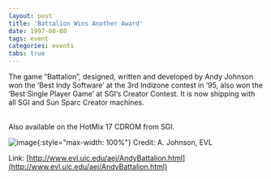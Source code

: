 ```yaml
---
layout: post
title: 'Battalion Wins Another Award'
date: 1997-08-08
tags: event
categories: events
tabs: true
---
```


The game &ldquo;Battalion&rdquo;, designed, written and developed by Andy Johnson won the &lsquo;Best Indy Software&rsquo; at the 3rd Indizone contest in &rsquo;95, also won the &lsquo;Best Single Player Game&rsquo; at SGI&rsquo;s Creator Contest. It is now shipping with all SGI and Sun Sparc Creator machines.<br><br>

Also available on the HotMix 17 CDROM from SGI.

![image](https://www.evl.uic.edu/output/originals/battalionposterfull.jpg-srcw.jpg){:style="max-width: 100%"}
Credit: A. Johnson, EVL


Link: [http://www.evl.uic.edu/aej/AndyBattalion.html](http://www.evl.uic.edu/aej/AndyBattalion.html)
